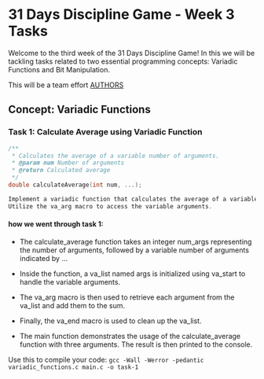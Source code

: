 # 31 Days Discipline Game - Week 3 Tasks

Welcome to the third week of the 31 Days Discipline Game! 
In this we will be tackling tasks related to two essential programming concepts: Variadic Functions and Bit Manipulation.

This will be a team effort
[AUTHORS](AUTHORS)

## Concept: Variadic Functions

### Task 1: Calculate Average using Variadic Function

```c
/**
 * Calculates the average of a variable number of arguments.
 * @param num Number of arguments
 * @return Calculated average
 */
double calculateAverage(int num, ...);

Implement a variadic function that calculates the average of a variable number of arguments.
Utilize the va_arg macro to access the variable arguments.
```

#### how we went through task 1:
* The calculate_average function takes an integer num_args 
representing the number of arguments, followed by a variable number of arguments indicated by ...

* Inside the function, a va_list named args is initialized using va_start to handle the variable arguments.

* The va_arg macro is then used to retrieve each argument from the va_list and add them to the sum.

* Finally, the va_end macro is used to clean up the va_list.

* The main function demonstrates the usage of the calculate_average function with three arguments. The result is then printed to the console.

Use this to compile your code:
```gcc -Wall -Werror -pedantic variadic_functions.c main.c -o task-1```
